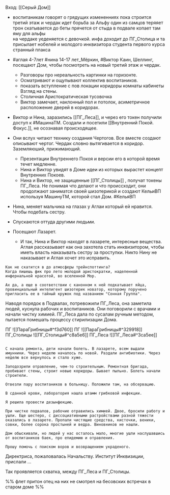 Вход:  [[Серый Дом]]
- воспитаникам говорят о грядущих измененниях
	пока строится третий этаж и чердак
	идет борьба за Альфу
	один из самцов теряяет трон скатывается до беты
	прячется от стыда в подвале 
	копает там яму для альфы	
	на чердаке уеденяется с девочкой.
	инфа доходит до ПГ_Столица и та присылает нобелей и молодого инквизитора студента первого курса
	странный плакса







-  #аглая 4-7лет #нина 14-17 лет_Мёркин, #Виктор Каин, Шеллинг, посещают Дом, чтобы посмотреть на новый третий этаж и чердак. 
	- Разговоры про нереальность картинки на горизонте.
	- Осматривают и ощупывают коллектив воспитаников.
	- показать вступление с пов локации коридоры комнаты кабинеты Взгляд на стены.
	- Столичная Аристократическая тусовочка
	- Виктор замечает, наклонный пол и потолок, асиметричное расположение дверей в коридорах. 
- Виктор и Нина, заразились [[ПГ_Леса]], и через его токен получили доступ к #МашинаТМ. Создали и посетили [[Внутренний Покой. Фокус.]], не осознавая происходящее. 
- Они вслух читают технику создания Чертогов. Все вместе создают описывают чертог. Чердак словно вытягивается в коридор. Заземляюший, прижимающий.
	- Презентации Внутреннего Покоя и версии его в которой время течет медленне.
	- Нина и Виктор увидят в Доме идеи из которых вырастет концепт Внутренних Покоев.
	- Нина и Виктор, не защищенные [[ПГ_Столицы]] , получат токены ПГ_Леса. Не понимая что делают и что происсходит, они продолжают заниматся своей шизотерикой и создают КельиВП используя МашинуТМ, которой стал Дом. #КельяВП
- Нина, меняет мальчика на глазах у Аглаи который ей нравится. Чтобы подебать сестру. 
- Спускаются оттуда другими людьми. 
- Посещают Лазарет.
	- И так, Нина и Виктор находят в лазарете, интересные вещества. Аглая рассказывает как она захотела стать инквизитором, чтобы иметь власть наказывать сестру за проступки. Никто Нину не наказывает и Аглая хочет это исправить.

```
Как не скатится в до атмосферы трейнспоттинга? 
Когда пишешь фик про лето молодой аристократки, наделенной инфернальной красотой, во вселенной Мор.

Ах да, а еще в соответствии с канонном к ней подкатывает яйца, провинциальный интелигент шизотерик новатор, которому поручено пригласить ее в тайный кружок под названием "Сонная Группа".
```

Наводя порядок в Подвалах, потревожили ПГ_Леса, она заметила людей, куснула рабочих и воспитаников. Они поговорили с врачами и начали чистку химией. ПГ_Леса дала по сусалам ручным методом, пытается помешать процессу стирилизации Дома.

ПГ
![[ПараГрибницы#^f3d760]]
ПГ
![[ПараГрибницы#^329918]]
ПГ_Столицы ![[ПГ_Столицы#^c8a5e6]]
ПГ_Леса ![[ПГ_Леса#^3ca5ee]]

``` Письмо Директора, Начальству.

С начала ремонта, дети начали болеть. В лазарете, всем выдали имунники. Через неделю началось по новой. Раздали антибиотики. Через неделю все вернулось и стало хуже. 

Заподозрили отравление, чем-то строительным. Ремонтная бригада, пробивает стены, строит новые коридоры. Бывает пыльно. Болеть начали строители.

Отвезли пару воспитаников в больницу. Положили там, на обсервацию.

В сданной крови, лаборатория нашла штамм грибковой инфекции.

Я решила провести дезынфекцию. 

При чистке подвалов, рабочие отравились химией. Двое, бросили работу и ушли. Еще шестеро, с диссоциативными растройствами разной тяжести оказались в лазарете. Пропали чистящие средства, кисточки, веники, совки, более сорока простыней и ведра. Виновников не нашли. 

Дом обыскивали, но людей у нас осталось мало, многие ушли наслушавшись от воспитаников баек, про епидемию и отравления. 

Прошу помочь с поиском воров и возвращением украденого.

```

Директриса, пожаловалась Начальству. Институт Инквизиции, прислали 
...

Так проявляется схватка, между ПГ_Леса и ПГ_Столицы.

%%
	флет притон отец на них не смотрел на бесовских встречах в старом доме
%%

